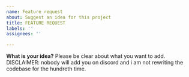 ```yaml
---
name: Feature request
about: Suggest an idea for this project
title: FEATURE REQUEST
labels: ''
assignees: ''

---
```


**What is your idea?**
Please be clear about what you want to add. DISCLAIMER: nobody will add you on discord and i am not rewriting the codebase for the hundreth time.
